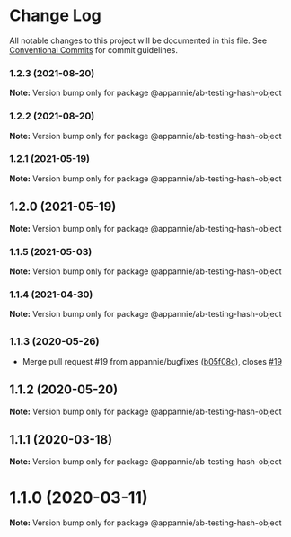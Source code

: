 # Change Log

All notable changes to this project will be documented in this file.
See [Conventional Commits](https://conventionalcommits.org) for commit guidelines.

### 1.2.3 (2021-08-20)

**Note:** Version bump only for package @appannie/ab-testing-hash-object





### 1.2.2 (2021-08-20)

**Note:** Version bump only for package @appannie/ab-testing-hash-object





### 1.2.1 (2021-05-19)

**Note:** Version bump only for package @appannie/ab-testing-hash-object





## 1.2.0 (2021-05-19)

**Note:** Version bump only for package @appannie/ab-testing-hash-object





### 1.1.5 (2021-05-03)

**Note:** Version bump only for package @appannie/ab-testing-hash-object





### 1.1.4 (2021-04-30)

**Note:** Version bump only for package @appannie/ab-testing-hash-object





## <small>1.1.3 (2020-05-26)</small>

* Merge pull request #19 from appannie/bugfixes ([b05f08c](https://github.com/appannie/ab-testing/commit/b05f08c)), closes [#19](https://github.com/appannie/ab-testing/issues/19)





## 1.1.2 (2020-05-20)

**Note:** Version bump only for package @appannie/ab-testing-hash-object





## 1.1.1 (2020-03-18)

**Note:** Version bump only for package @appannie/ab-testing-hash-object





# 1.1.0 (2020-03-11)

**Note:** Version bump only for package @appannie/ab-testing-hash-object
